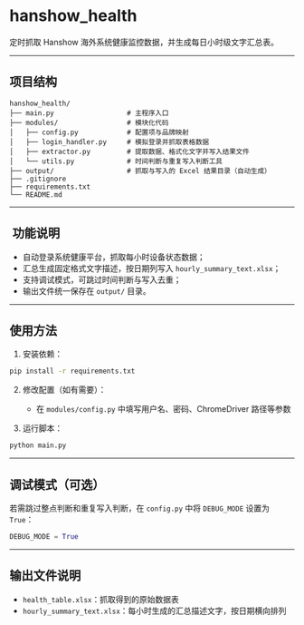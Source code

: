 # hanshow_health

定时抓取 Hanshow 海外系统健康监控数据，并生成每日小时级文字汇总表。

---

##  项目结构

```
hanshow_health/
├── main.py                  # 主程序入口
├── modules/                 # 模块化代码
│   ├── config.py            # 配置项与品牌映射
│   ├── login_handler.py     # 模拟登录并抓取表格数据
│   ├── extractor.py         # 提取数据、格式化文字并写入结果文件
│   └── utils.py             # 时间判断与重复写入判断工具
├── output/                  # 抓取与写入的 Excel 结果目录（自动生成）
├── .gitignore
├── requirements.txt
└── README.md
```

---

## ️ 功能说明

- 自动登录系统健康平台，抓取每小时设备状态数据；
- 汇总生成固定格式文字描述，按日期列写入 `hourly_summary_text.xlsx`；
- 支持调试模式，可跳过时间判断与写入去重；
- 输出文件统一保存在 `output/` 目录。

---

##  使用方法

1. 安装依赖：

```bash
pip install -r requirements.txt
```

2. 修改配置（如有需要）：
   - 在 `modules/config.py` 中填写用户名、密码、ChromeDriver 路径等参数

3. 运行脚本：

```bash
python main.py
```

---

##  调试模式（可选）

若需跳过整点判断和重复写入判断，在 `config.py` 中将 `DEBUG_MODE` 设置为 `True`：

```python
DEBUG_MODE = True
```

---

##  输出文件说明

- `health_table.xlsx`：抓取得到的原始数据表
- `hourly_summary_text.xlsx`：每小时生成的汇总描述文字，按日期横向排列
